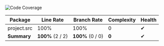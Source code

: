 ![Code Coverage](https://img.shields.io/badge/Code%20Coverage-100%25-success?style=flat)

Package | Line Rate | Branch Rate | Complexity | Health
-------- | --------- | ----------- | ---------- | ------
project.src | 100% | 100% | 0 | ✔
**Summary** | **100%** (2 / 2) | **100%** (0 / 0) | **0** | ✔
